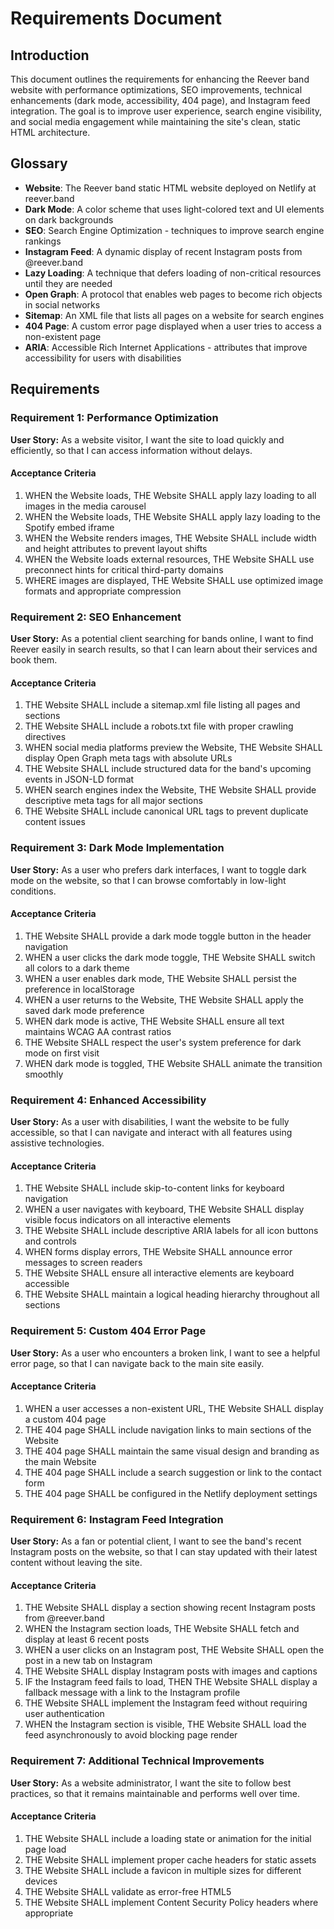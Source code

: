 # Requirements Document

## Introduction

This document outlines the requirements for enhancing the Reever band website with performance optimizations, SEO improvements, technical enhancements (dark mode, accessibility, 404 page), and Instagram feed integration. The goal is to improve user experience, search engine visibility, and social media engagement while maintaining the site's clean, static HTML architecture.

## Glossary

- **Website**: The Reever band static HTML website deployed on Netlify at reever.band
- **Dark Mode**: A color scheme that uses light-colored text and UI elements on dark backgrounds
- **SEO**: Search Engine Optimization - techniques to improve search engine rankings
- **Instagram Feed**: A dynamic display of recent Instagram posts from @reever.band
- **Lazy Loading**: A technique that defers loading of non-critical resources until they are needed
- **Open Graph**: A protocol that enables web pages to become rich objects in social networks
- **Sitemap**: An XML file that lists all pages on a website for search engines
- **404 Page**: A custom error page displayed when a user tries to access a non-existent page
- **ARIA**: Accessible Rich Internet Applications - attributes that improve accessibility for users with disabilities

## Requirements

### Requirement 1: Performance Optimization

**User Story:** As a website visitor, I want the site to load quickly and efficiently, so that I can access information without delays.

#### Acceptance Criteria

1. WHEN the Website loads, THE Website SHALL apply lazy loading to all images in the media carousel
2. WHEN the Website loads, THE Website SHALL apply lazy loading to the Spotify embed iframe
3. WHEN the Website renders images, THE Website SHALL include width and height attributes to prevent layout shifts
4. WHEN the Website loads external resources, THE Website SHALL use preconnect hints for critical third-party domains
5. WHERE images are displayed, THE Website SHALL use optimized image formats and appropriate compression

### Requirement 2: SEO Enhancement

**User Story:** As a potential client searching for bands online, I want to find Reever easily in search results, so that I can learn about their services and book them.

#### Acceptance Criteria

1. THE Website SHALL include a sitemap.xml file listing all pages and sections
2. THE Website SHALL include a robots.txt file with proper crawling directives
3. WHEN social media platforms preview the Website, THE Website SHALL display Open Graph meta tags with absolute URLs
4. THE Website SHALL include structured data for the band's upcoming events in JSON-LD format
5. WHEN search engines index the Website, THE Website SHALL provide descriptive meta tags for all major sections
6. THE Website SHALL include canonical URL tags to prevent duplicate content issues

### Requirement 3: Dark Mode Implementation

**User Story:** As a user who prefers dark interfaces, I want to toggle dark mode on the website, so that I can browse comfortably in low-light conditions.

#### Acceptance Criteria

1. THE Website SHALL provide a dark mode toggle button in the header navigation
2. WHEN a user clicks the dark mode toggle, THE Website SHALL switch all colors to a dark theme
3. WHEN a user enables dark mode, THE Website SHALL persist the preference in localStorage
4. WHEN a user returns to the Website, THE Website SHALL apply the saved dark mode preference
5. WHEN dark mode is active, THE Website SHALL ensure all text maintains WCAG AA contrast ratios
6. THE Website SHALL respect the user's system preference for dark mode on first visit
7. WHEN dark mode is toggled, THE Website SHALL animate the transition smoothly

### Requirement 4: Enhanced Accessibility

**User Story:** As a user with disabilities, I want the website to be fully accessible, so that I can navigate and interact with all features using assistive technologies.

#### Acceptance Criteria

1. THE Website SHALL include skip-to-content links for keyboard navigation
2. WHEN a user navigates with keyboard, THE Website SHALL display visible focus indicators on all interactive elements
3. THE Website SHALL include descriptive ARIA labels for all icon buttons and controls
4. WHEN forms display errors, THE Website SHALL announce error messages to screen readers
5. THE Website SHALL ensure all interactive elements are keyboard accessible
6. THE Website SHALL maintain a logical heading hierarchy throughout all sections

### Requirement 5: Custom 404 Error Page

**User Story:** As a user who encounters a broken link, I want to see a helpful error page, so that I can navigate back to the main site easily.

#### Acceptance Criteria

1. WHEN a user accesses a non-existent URL, THE Website SHALL display a custom 404 page
2. THE 404 page SHALL include navigation links to main sections of the Website
3. THE 404 page SHALL maintain the same visual design and branding as the main Website
4. THE 404 page SHALL include a search suggestion or link to the contact form
5. THE 404 page SHALL be configured in the Netlify deployment settings

### Requirement 6: Instagram Feed Integration

**User Story:** As a fan or potential client, I want to see the band's recent Instagram posts on the website, so that I can stay updated with their latest content without leaving the site.

#### Acceptance Criteria

1. THE Website SHALL display a section showing recent Instagram posts from @reever.band
2. WHEN the Instagram section loads, THE Website SHALL fetch and display at least 6 recent posts
3. WHEN a user clicks on an Instagram post, THE Website SHALL open the post in a new tab on Instagram
4. THE Website SHALL display Instagram posts with images and captions
5. IF the Instagram feed fails to load, THEN THE Website SHALL display a fallback message with a link to the Instagram profile
6. THE Website SHALL implement the Instagram feed without requiring user authentication
7. WHEN the Instagram section is visible, THE Website SHALL load the feed asynchronously to avoid blocking page render

### Requirement 7: Additional Technical Improvements

**User Story:** As a website administrator, I want the site to follow best practices, so that it remains maintainable and performs well over time.

#### Acceptance Criteria

1. THE Website SHALL include a loading state or animation for the initial page load
2. THE Website SHALL implement proper cache headers for static assets
3. THE Website SHALL include a favicon in multiple sizes for different devices
4. THE Website SHALL validate as error-free HTML5
5. THE Website SHALL implement Content Security Policy headers where appropriate
